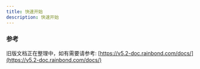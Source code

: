 ```yaml
---
title: 快速开始
description: 快速开始
---
```


### 参考

旧版文档正在整理中，如有需要请参考: [https://v5.2-doc.rainbond.com/docs/](https://v5.2-doc.rainbond.com/docs/)